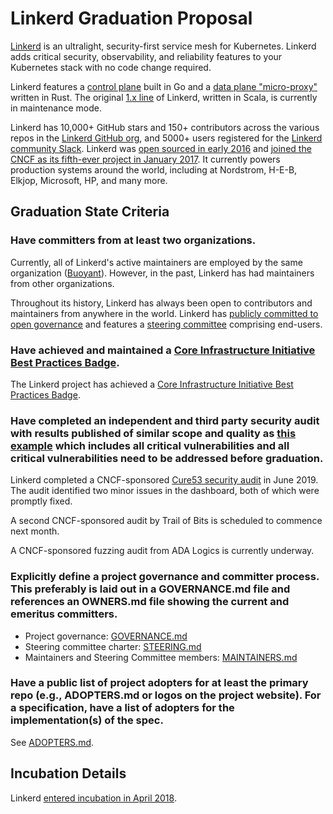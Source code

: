 # Linkerd Graduation Proposal

[Linkerd](https://linkerd.io) is an ultralight, security-first service mesh for
Kubernetes. Linkerd adds critical security, observability, and reliability
features to your Kubernetes stack with no code change required.

Linkerd features a [control plane](https://github.com/linkerd/linkerd2) built
in Go and a [data plane
"micro-proxy"](https://github.com/linkerd/linkerd2-proxy) written in Rust. The
original [1.x line](https://github.com/linkerd/linkerd) of Linkerd, written in
Scala, is currently in maintenance mode.

Linkerd has 10,000+ GitHub stars and 150+ contributors across the various repos
in the [Linkerd GitHub org](https://github.com/linkerd/), and 5000+ users
registered for the [Linkerd community Slack](https://slack.linkerd.io/).
Linkerd was [open sourced in early
2016](https://linkerd.io/2016/02/18/linkerd-twitter-style-operability-for-microservices/)
and [joined the CNCF as its fifth-ever project in January
2017](https://www.cncf.io/blog/2017/01/23/linkerd-project-joins-cloud-native-computing-foundation/).
It currently powers production systems around the world, including at
Nordstrom, H-E-B, Elkjop, Microsoft, HP, and many more. 

## Graduation State Criteria

### Have committers from at least two organizations.

Currently, all of Linkerd's active maintainers are employed by the same
organization ([Buoyant](https://buoyant.io)). However, in the past, Linkerd has
had maintainers from other organizations.

Throughout its history, Linkerd has always been open to contributors and
maintainers from anywhere in the world. Linkerd has [publicly committed to open
governance](https://linkerd.io/2019/10/03/linkerds-commitment-to-open-governance/)
and features a [steering committee](https://linkerd.io/2021/01/28/announcing-the-linkerd-steering-committee/) comprising end-users.

### Have achieved and maintained a [Core Infrastructure Initiative Best Practices Badge](https://bestpractices.coreinfrastructure.org/).

The Linkerd project has achieved a [Core Infrastructure Initiative Best Practices Badge](https://bestpractices.coreinfrastructure.org/en/projects/4629).

### Have completed an independent and third party security audit with results published of similar scope and quality as [this example](https://github.com/envoyproxy/envoy#security-audit) which includes all critical vulnerabilities and all critical vulnerabilities need to be addressed before graduation.

Linkerd completed a CNCF-sponsored [Cure53 security
audit](https://github.com/linkerd/linkerd2/blob/main/SECURITY_AUDIT.pdf) in
June 2019. The audit identified two minor issues in the dashboard, both of
which were promptly fixed.

A second CNCF-sponsored audit by Trail of Bits is scheduled to commence next
month.

A CNCF-sponsored fuzzing audit from ADA Logics is currently underway.

### Explicitly define a project governance and committer process. This preferably is laid out in a GOVERNANCE.md file and references an OWNERS.md file showing the current and emeritus committers.

* Project governance:
  [GOVERNANCE.md](https://github.com/linkerd/linkerd2/blob/main/GOVERNANCE.md)
* Steering committee charter:
  [STEERING.md](https://github.com/linkerd/linkerd2/blob/main/STEERING.md)
* Maintainers and Steering Committee members:
  [MAINTAINERS.md](https://github.com/linkerd/linkerd2/blob/main/MAINTAINERS.md)

### Have a public list of project adopters for at least the primary repo (e.g., ADOPTERS.md or logos on the project website). For a specification, have a list of adopters for the implementation(s) of the spec.

See [ADOPTERS.md](https://github.com/linkerd/linkerd2/blob/main/ADOPTERS.md).

## Incubation Details

Linkerd [entered incubation in April 2018](https://github.com/cncf/toc/pull/86).

